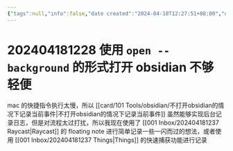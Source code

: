 ```yaml
---
{"tags":null,"info":false,"date created":"2024-04-18T12:27:51+08:00","date modified":"2024-04-18T12:48:53+08:00","dg-publish":true,"permalink":"/card/202404181228 使用 `open --background` 的形式打开 obsidian 不够轻便/","dgPassFrontmatter":true,"noteIcon":"2","created":"2024-04-18T12:27:51+08:00","updated":"2024-04-18T12:48:53+08:00"}
---
```



# 202404181228 使用 `open --background` 的形式打开 obsidian 不够轻便

mac 的快捷指令执行太慢，所以 [[card/101 Tools/obsidian/不打开obsidian的情况下记录当前事件\|不打开obsidian的情况下记录当前事件]] 虽然能够实现后台记录日志，但是对流程太过打扰，所以我现在使用了 [[001 Inbox/202404181237 Raycast\|Raycast]] 的 floating note 进行简单记录一些一闪而过的想法，或者使用 [[001 Inbox/202404181237 Things\|Things]] 的快速捕获功能进行记录
